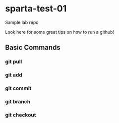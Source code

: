 # sparta-test-01
Sample lab repo

Look here for some great tips on how to run a github!

## Basic Commands

### git pull

### git add

### git commit

### git branch

### git checkout
